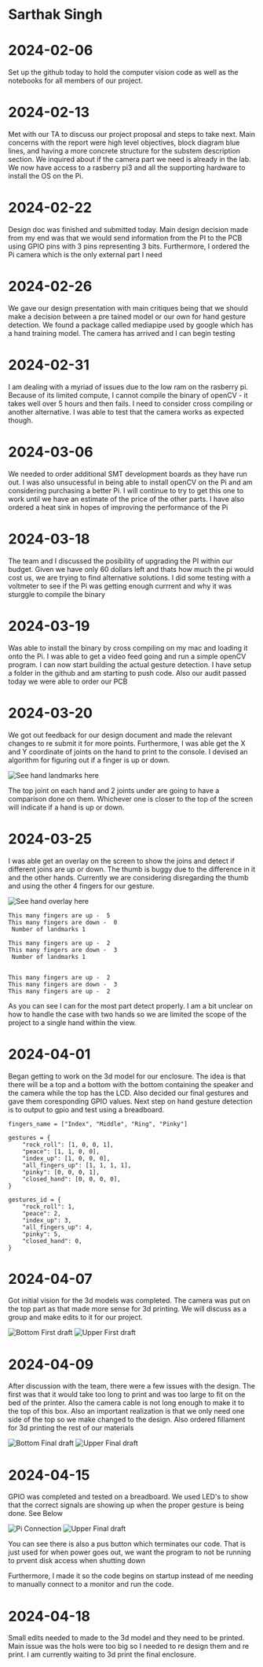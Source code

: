 # Sarthak Singh

# 2024-02-06
Set up the github today to hold the computer vision code as well as the notebooks for all members of our project. 

# 2024-02-13 
Met with our TA to discuss our project proposal and steps to take next. Main concerns with the report were high level objectives, block diagram blue lines, and  having a more concrete structure for the substem description section. We inquired about if the camera part we need is already in the lab. We now have access to a rasberry pi3 and all the supporting hardware to install the OS on the Pi. 

# 2024-02-22 
Design doc was finished and submitted today. Main design decision made from my end was that we would send information from the PI to the PCB using GPIO pins with 3 pins representing 3 bits. Furthermore, I ordered the Pi camera which is the only external part I need

# 2024-02-26 
We gave our design presentation with main critiques being that we should make a decision between a pre tained model or our own for hand gesture detection. We found a package called mediapipe used by google which has a hand training model. The camera has arrived and I can begin testing

# 2024-02-31
I am dealing with a myriad of issues due to the low ram on the rasberry pi. Because of its limited compute, I cannot compile the binary of openCV - it takes well over 5 hours and then fails. I need to consider cross compiling or another alternative. I was able to test that the camera works as expected though. 

# 2024-03-06
We needed to order additional SMT development boards as they have run out. I was also unsucessful in being able to install openCV on the Pi and am considering purchasing a better Pi. I will continue to try to get this one to work until we have an estimate of the price of the other parts. I have also ordered a heat sink in hopes of improving the performance of the Pi

# 2024-03-18
The team and I discussed the posibility of upgrading the PI within our budget. Given we have only 60 dollars left and thats how much the pi would cost us, we are trying to find alternative solutions. I did some testing with a voltmeter to see if the Pi was getting enough currrent and why it was sturggle to compile the binary 

# 2024-03-19
Was able to install the binary by cross compiling on my mac and loading it onto the Pi. I was able to get a video feed going and run a simple openCV program. I can now start building the actual gesture detection. I have setup a folder in the github and am starting to push code. Also our audit passed today we were able to order our PCB

# 2024-03-20
We got out feedback for our design document and made the relevant changes to re submit it for more points. Furthermore, I was able get the X and Y coordinate of joints on the hand to print to the console. I devised an algorithm for figuring out if a finger is up or down. 

![See hand landmarks here](/notebooks/sarthak/HandLandmarks.png)

The top joint on each hand and 2 joints under are going to have a comparison done on them. Whichever one is closer to the top of the screen will indicate if a hand is up or down. 

# 2024-03-25
I was able get an overlay on the screen to show the joins and detect if different joins are up or down. The thumb is buggy due to the difference in it and the other hands. Currently we are considering disregarding the thumb and using the other 4 fingers for our gesture. 

![See hand overlay here](/notebooks/sarthak/HandGestureOverlay.png)

```
This many fingers are up -  5
This many fingers are down -  0
 Number of landmarks 1

This many fingers are up -  2
This many fingers are down -  3
 Number of landmarks 1


This many fingers are up -  2
This many fingers are down -  3
This many fingers are up -  2
```

As you can see I can for the most part detect properly. I am a bit unclear on how to handle the case with two hands so we are limited the scope of the project to a single hand within the view. 

# 2024-04-01
Began getting to work on the 3d model for our enclosure. The idea is that there will be a top and a bottom with the bottom containing the speaker and the camera while the top has the LCD. Also decided our final gestures and gave them coresponding GPIO values. Next step on hand gesture detection is to output to gpio and test using a breadboard. 

```
fingers_name = ["Index", "Middle", "Ring", "Pinky"]

gestures = {
    "rock_roll": [1, 0, 0, 1],
    "peace": [1, 1, 0, 0],
    "index_up": [1, 0, 0, 0],
    "all_fingers_up": [1, 1, 1, 1],
    "pinky": [0, 0, 0, 1],
    "closed_hand": [0, 0, 0, 0],
}

gestures_id = {
    "rock_roll": 1,
    "peace": 2,
    "index_up": 3,
    "all_fingers_up": 4,
    "pinky": 5,
    "closed_hand": 0,
}
```


# 2024-04-07
Got initial vision for the 3d models was completed. The camera was put on the top part as that made more sense for 3d printing. We will discuss as a group and make edits to it for our project. 

![Bottom First draft](/notebooks/sarthak/OriginalBottomVision.png)
![Upper First draft](/notebooks/sarthak/OriginalTopVision.png)

# 2024-04-09
After discussion with the team, there were a few issues with the design. The first was that it would take too long to print and was too large to fit on the bed of the printer. Also the camera cable is not long enough to make it to the top of this box. Also an important realization is that we only need one side of the top so we make changed to the design. Also ordered fillament for 3d printing the rest of our materials 

![Bottom Final draft](/notebooks/sarthak/finalBottom.png)
![Upper Final draft](/notebooks/sarthak/finalTop.png)



# 2024-04-15
GPIO was completed and tested on a breadboard. We used LED's to show that the correct signals are showing up when the proper gesture is being done. See Below


![Pi Connection](/notebooks/sarthak/raspberryPi.jpg)
![Upper Final draft](/notebooks/sarthak/breadboard.jpg)

You can see there is also a pus button which terminates our code. That is just used for when power goes out, we want the program to not be running to prvent disk access when shutting down 

Furthermore, I made it so the code begins on startup instead of me needing to manually connect to a monitor and run the code. 

# 2024-04-18
Small edits needed to made to the 3d model and they need to be printed. Main issue was the hols were too big so I needed to re design them and re print. I am currently waiting to 3d print the final enclosure. 